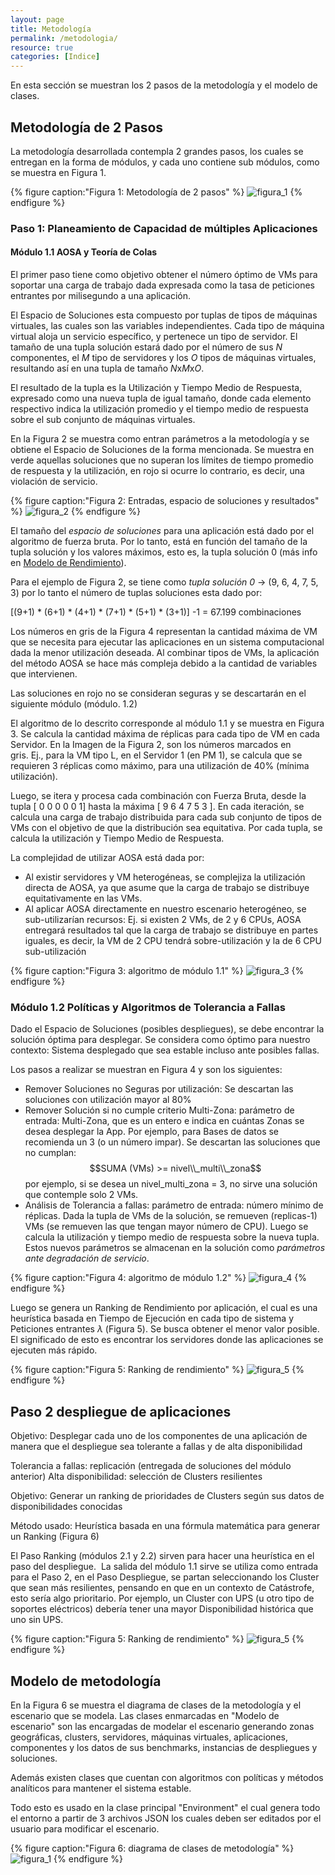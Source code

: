 ```yaml
---
layout: page
title: Metodología
permalink: /metodologia/
resource: true
categories: [Indice]
---
```


En esta sección se muestran los 2 pasos de la metodología y el modelo de clases.

## Metodología de 2 Pasos

La metodología desarrollada contempla 2 grandes pasos, los cuales se entregan
en la forma de módulos, y cada uno contiene sub módulos, como se muestra en Figura 1.
 
{% figure caption:"Figura 1: Metodología de 2 pasos" %}
![figura_1](/assets/modelos_metod_2_pasos.png)
{% endfigure %}

### Paso 1: Planeamiento de Capacidad de múltiples Aplicaciones


#### Módulo 1.1 AOSA y Teoría de Colas

El primer paso tiene como objetivo obtener el número óptimo de VMs para soportar una
carga de trabajo dada expresada como la tasa de peticiones entrantes por milisegundo a una 
aplicación. 

El Espacio de Soluciones esta compuesto por tuplas de tipos de máquinas virtuales, las cuales son
las variables independientes. Cada tipo de máquina virtual aloja un servicio específico, y pertenece
un tipo de servidor. El tamaño de una tupla solución estará dado por el 
número de sus *N* componentes, el *M* tipo de servidores y los *O* tipos de máquinas virtuales,
resultando así en una tupla de tamaño *N*x*M*x*O*.

El resultado de la tupla es la Utilización y Tiempo Medio de Respuesta, expresado como una 
nueva tupla de igual tamaño, donde cada elemento respectivo indica la utilización promedio
y el tiempo medio de respuesta sobre el sub conjunto de máquinas virtuales.  


En la Figura 2 se muestra como entran parámetros a la metodología y 
se obtiene el Espacio de Soluciones de la forma mencionada. Se muestra
en verde aquellas soluciones que no superan los límites de tiempo promedio de respuesta
y la utilización, en rojo si ocurre lo contrario, es decir, una violación de servicio. 


{% figure caption:"Figura 2: Entradas, espacio de soluciones y resultados" %}
![figura_2](/assets/modelos_tuplas_solucion_resultado.png)
{% endfigure %}


El tamaño del *espacio de soluciones* para una aplicación
está dado por el algoritmo de fuerza bruta.
Por lo tanto, está en función del tamaño de la tupla solución 
y los valores máximos, esto es, la tupla solución 0 (más info
en [Modelo de Rendimiento](#modelo-de-rendimiento-aosa-y-teoría-de-colas)).

Para el ejemplo de Figura 2, se tiene como *tupla solución 0* -> (9, 6, 4, 7, 5, 3)
por lo tanto el número de tuplas soluciones esta dado por:

[(9+1) * (6+1) * (4+1) * (7+1) * (5+1) * (3+1)] -1 = 67.199 combinaciones


Los números en gris de la Figura 4 representan la cantidad máxima de VM que se necesita
para  ejecutar las aplicaciones en un sistema computacional dada la menor utilización deseada. 
Al combinar tipos de VMs, la aplicación del método AOSA se hace más compleja debido a la
cantidad de variables que intervienen.

Las soluciones en rojo no se consideran seguras y se descartarán en el siguiente módulo (módulo. 1.2)

El algoritmo de lo descrito corresponde al módulo 1.1 y se muestra en Figura 3. Se calcula
la cantidad máxima de réplicas para cada tipo de VM en cada Servidor. En la Imagen de la Figura 2,
son los números marcados en gris. Ej., para la VM tipo L, en el Servidor 1 (en PM 1), se calcula 
que se requieren 3 réplicas como máximo, para una utilización de 40% (mínima utilización). 

Luego, se itera y procesa cada combinación con Fuerza Bruta, desde la tupla [ 0 0 0 0 0 1]
hasta la máxima [ 9 6 4 7 5 3 ]. En cada iteración, se calcula una carga de trabajo distribuida
para cada sub conjunto de tipos de VMs con el objetivo de que la distribución sea equitativa. 
Por cada tupla, se calcula la utilización y Tiempo Medio de Respuesta. 

La complejidad de utilizar AOSA está dada por:
 - Al existir servidores y VM heterogéneas, se complejiza la utilización directa de AOSA,
 ya que asume que la carga de trabajo se distribuye equitativamente en las VMs.
 - Al aplicar AOSA directamente en nuestro escenario heterogéneo, se sub-utilizarían recursos: 
 Ej. si existen 2 VMs, de 2 y 6 CPUs, AOSA entregará resultados tal que la carga de trabajo 
 se distribuye en partes iguales, es decir, la VM de 2 CPU tendrá sobre-utilización y la de
 6 CPU sub-utilización


{% figure caption:"Figura 3: algoritmo de módulo 1.1" %}
![figura_3](/assets/modelos_paso1.1.png)
{% endfigure %}

### Módulo 1.2 Políticas y Algoritmos de Tolerancia a Fallas

Dado el Espacio de Soluciones (posibles despliegues), se debe encontrar la solución óptima para
desplegar. Se considera como óptimo para nuestro contexto: Sistema desplegado que sea estable
incluso ante posibles fallas.

Los pasos a realizar se muestran en Figura 4 y son los siguientes:
- Remover Soluciones no Seguras por utilización: Se descartan las soluciones con utilización mayor al 80%
- Remover Solución si no cumple criterio Multi-Zona: parámetro de entrada: Multi-Zona, que es
 un entero e indica en cuántas Zonas se desea desplegar la App. 
 Por ejemplo, para Bases de datos se recomienda un 3 (o un número impar). Se descartan 
 las soluciones que no cumplan:
 $$SUMA (VMs) >= nivel\\_multi\\_zona$$ 
 por ejemplo, si se desea un nivel_multi_zona = 3, no sirve una solución que contemple solo 2 VMs.
 - Análisis de Tolerancia a fallas: parámetro de entrada: número mínimo de réplicas. Dada la 
 tupla de VMs de la solución, se remueven (replicas-1) VMs (se remueven las que tengan mayor
  número de CPU). Luego se calcula la utilización y tiempo medio de respuesta sobre la nueva tupla.
  Estos nuevos parámetros se almacenan en la solución como *parámetros ante degradación de servicio*. 

{% figure caption:"Figura 4: algoritmo de módulo 1.2" %}
![figura_4](/assets/modelos_paso1.2.png)
{% endfigure %}

Luego se genera un Ranking de Rendimiento por aplicación, el cual es una
heurística basada en Tiempo de Ejecución en cada tipo de sistema y Peticiones entrantes $\lambda$
(Figura 5).
Se busca obtener el menor valor posible. El significado de esto es encontrar los servidores
donde las aplicaciones se ejecuten más rápido.


{% figure caption:"Figura 5: Ranking de rendimiento" %}
![figura_5](/assets/modelos1.2__ranking.png)
{% endfigure %}

## Paso 2 despliegue de aplicaciones

Objetivo: Desplegar cada uno de los componentes de una aplicación de manera que el
despliegue sea tolerante a fallas y de alta disponibilidad

Tolerancia a fallas: replicación (entregada de soluciones del módulo anterior)
Alta disponibilidad: selección de Clusters resilientes

Objetivo:
Generar un ranking de prioridades de Clusters según sus datos de disponibilidades conocidas

Método usado: Heurística basada en una fórmula matemática para generar un Ranking (Figura 6)

El Paso Ranking (módulos 2.1 y 2.2) sirven para hacer una heurística en el paso del despliegue. 
La salida del módulo 1.1 sirve se utiliza como entrada para el Paso 2, en el Paso Despliegue, 
se partan seleccionando los Cluster que sean más resilientes, pensando en que en un contexto de 
Catástrofe, esto sería algo prioritario. Por ejemplo, un Cluster con UPS 
(u otro tipo de soportes eléctricos) debería tener una mayor Disponibilidad histórica que uno sin UPS. 


{% figure caption:"Figura 5: Ranking de rendimiento" %}
![figura_5](/assets/modelos_ranking_resiliencia.png)
{% endfigure %}


## Modelo de metodología

En la Figura 6 se muestra el diagrama de clases de la metodología y el escenario que se modela.
Las clases enmarcadas en "Modelo de escenario" son las encargadas de modelar el escenario generando
zonas geográficas, clusters, servidores, máquinas virtuales, aplicaciones, componentes y los
datos de sus benchmarks, instancias de despliegues y soluciones.

Además existen clases que cuentan con algoritmos con políticas y métodos analíticos para mantener
el sistema estable.

Todo esto es usado en la clase principal "Environment" el cual genera todo el entorno a partir
de 3 archivos JSON los cuales deben ser editados por el usuario para modificar el escenario.     


{% figure caption:"Figura 6: diagrama de clases de metodología" %}
![figura_1](/assets/diagrama_clase_metodologia.png)
{% endfigure %}







